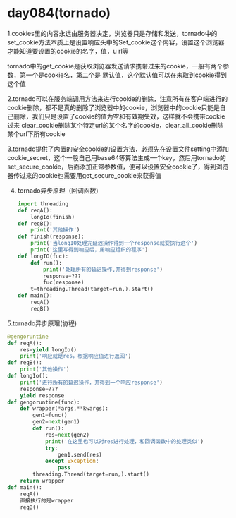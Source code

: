 # day084(tornado)

1.cookies里的内容永远由服务器决定，浏览器只是存储和发送，tornado中的set_cookie方法本质上是设置响应头中的Set_cookie这个内容，设置这个浏览器才能知道要设置的cookie的名字，值，u                                                                                                                                                                                                                                                                                                                                                                                           rl等                   

tornado中的get_cookie是获取浏览器发送请求携带过来的cookie，一般有两个参数，第一个是cookie名，第二个是                       默认值，这个默认值可以在未取到cookie得到这个值

2.tornado可以在服务端调用方法来进行cookie的删除，注意所有在客户端进行的cookie删除，都不是真的删除了浏览器中的cookie，浏览器中的cookie只能是自己删除，我们只是设置了cookie的值为空和有效期失效，这样就不会携带cookie过来 clear_cookie删除某个特定url的某个名字的cookie，clear_all_cookie删除某个url下所有cookie

3.tornado提供了内置的安全cookie的设置方法，必须先在设置文件setting中添加cookie_secret，这个一般自己用base64等算法生成一个key，然后用tornado的set_secure_cookie，后面添加正常参数值，便可以设置安全cookie了，得到浏览器传过来的cookie也需要用get_secure_cookie来获得值      

4. tornado异步原理（回调函数)

   ```python
   import threading
   def reqA():
       longIo(finish)
   def reqB():
       print('其他操作')
   def finish(response):
       print('当longIO处理完延迟操作得到一个response就要执行这个')
       print('这里写得到响应后，用响应组织的程序')
   def longIO(fuc):
       def run():
           print('处理所有的延迟操作,并得到response')
           response=???
           fuc(response)
       t=threading.Thread(target=run,).start()
   def main():
       reqA()
       reqB()
   
   ```

5.tornado异步原理(协程)

```python
@gengoruntine
def reqA():
    res=yield longIo()
    print('响应就是res，根据响应值进行返回')
def reqB():
    print('其他操作')
def longIo():
    print('进行所有的延迟操作，并得到一个响应response')
    response=???
    yield response
def gengoruntine(func):
    def wrapper(*args,**kwargs):
        gen1=func()
        gen2=next(gen1)
        def run():
            res=next(gen2)
            print('在这里也可以对res进行处理，和回调函数中的处理类似')
            try:
                gen1.send(res)
            except Exception:
                pass
        threading.Thread(target=run,).start()
    return wrapper
def main():
    reqA() 
    直接执行的是wrapper
    reqB()
```

